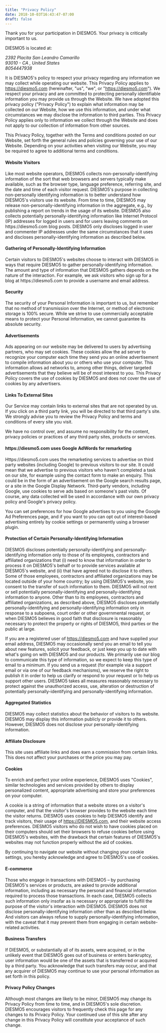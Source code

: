 ```yaml
---
title: "Privacy Policy"
date: 2018-10-03T16:43:47-07:00
draft: false
---
```


Thank you for your participation in DIESMO5. Your privacy is critically important to us.

DIESMO5 is located at:

<address>2392 Placita San Leandro Camarillo <br />93010 - CA , United States<br/>8054447938</address>

It is DIESMO5's policy to respect your privacy regarding any information we may collect while operating our website. This Privacy Policy applies to <a href="https://DIESMO5.com">https://diesmo5.com</a> (hereinafter, "us", "we", or "https://diesmo5.com"). We respect your privacy and are committed to protecting personally identifiable information you may provide us through the Website. We have adopted this privacy policy ("Privacy Policy") to explain what information may be collected on our Website, how we use this information, and under what circumstances we may disclose the information to third parties. This Privacy Policy applies only to information we collect through the Website and does not apply to our collection of information from other sources.

This Privacy Policy, together with the Terms and conditions posted on our Website, set forth the general rules and policies governing your use of our Website. Depending on your activities when visiting our Website, you may be required to agree to additional terms and conditions.

<h4 class="font-weight-bold text-dark pt-3">Website Visitors</h4>
Like most website operators, DIESMO5 collects non-personally-identifying information of the sort that web browsers and servers typically make available, such as the browser type, language preference, referring site, and the date and time of each visitor request. DIESMO5's purpose in collecting non-personally identifying information is to better understand how DIESMO5's visitors use its website. From time to time, DIESMO5 may release non-personally-identifying information in the aggregate, e.g., by publishing a report on trends in the usage of its website.
DIESMO5 also collects potentially personally-identifying information like Internet Protocol (IP) addresses for logged in users and for users leaving comments on https://diesmo5.com blog posts. DIESMO5 only discloses logged in user and commenter IP addresses under the same circumstances that it uses and discloses personally-identifying information as described below.

<h4 class="font-weight-bold text-dark pt-3">Gathering of Personally-Identifying Information</h4>
Certain visitors to DIESMO5's websites choose to interact with DIESMO5 in ways that require DIESMO5 to gather personally-identifying information. The amount and type of information that DIESMO5 gathers depends on the nature of the interaction. For example, we ask visitors who sign up for a blog at https://diesmo5.com to provide a username and email address.

<h4 class="font-weight-bold text-dark pt-3">Security</h4>
The security of your Personal Information is important to us, but remember that no method of transmission over the Internet, or method of electronic storage is 100% secure. While we strive to use commercially acceptable means to protect your Personal Information, we cannot guarantee its absolute security.

<h4 class="font-weight-bold text-dark pt-3">Advertisements</h4>
Ads appearing on our website may be delivered to users by advertising partners, who may set cookies. These cookies allow the ad server to recognize your computer each time they send you an online advertisement to compile information about you or others who use your computer. This information allows ad networks to, among other things, deliver targeted advertisements that they believe will be of most interest to you. This Privacy Policy covers the use of cookies by DIESMO5 and does not cover the use of cookies by any advertisers.


<h4 class="font-weight-bold text-dark pt-3">Links To External Sites</h4>
Our Service may contain links to external sites that are not operated by us. If you click on a third party link, you will be directed to that third party's site. We strongly advise you to review the Privacy Policy and terms and conditions of every site you visit.

We have no control over, and assume no responsibility for the content, privacy policies or practices of any third party sites, products or services.
			
<h4 class="font-weight-bold text-dark pt-3">https://diesmo5.com uses Google AdWords for remarketing</h4>
Https://diesmo5.com uses the remarketing services to advertise on third party websites (including Google) to previous visitors to our site. It could mean that we advertise to previous visitors who haven't completed a task on our site, for example using the contact form to make an enquiry. This could be in the form of an advertisement on the Google search results page, or a site in the Google Display Network. Third-party vendors, including Google, use cookies to serve ads based on someone's past visits. Of course, any data collected will be used in accordance with our own privacy policy and Google's privacy policy.

You can set preferences for how Google advertises to you using the Google Ad Preferences page, and if you want to you can opt out of interest-based advertising entirely by cookie settings or permanently using a browser plugin.
			
<h4 class="font-weight-bold text-dark pt-3">Protection of Certain Personally-Identifying Information</h4>
DIESMO5 discloses potentially personally-identifying and personally-identifying information only to those of its employees, contractors and affiliated organizations that (i) need to know that information in order to process it on DIESMO5's behalf or to provide services available at DIESMO5's website, and (ii) that have agreed not to disclose it to others. Some of those employees, contractors and affiliated organizations may be located outside of your home country; by using DIESMO5's website, you consent to the transfer of such information to them. DIESMO5 will not rent or sell potentially personally-identifying and personally-identifying information to anyone. Other than to its employees, contractors and affiliated organizations, as described above, DIESMO5 discloses potentially personally-identifying and personally-identifying information only in response to a subpoena, court order or other governmental request, or when DIESMO5 believes in good faith that disclosure is reasonably necessary to protect the property or rights of DIESMO5, third parties or the public at large.

If you are a registered user of https://diesmo5.com and have supplied your email address, DIESMO5 may occasionally send you an email to tell you about new features, solicit your feedback, or just keep you up to date with what's going on with DIESMO5 and our products. We primarily use our blog to communicate this type of information, so we expect to keep this type of email to a minimum. If you send us a request (for example via a support email or via one of our feedback mechanisms), we reserve the right to publish it in order to help us clarify or respond to your request or to help us support other users. DIESMO5 takes all measures reasonably necessary to protect against the unauthorized access, use, alteration or destruction of potentially personally-identifying and personally-identifying information.

<h4 class="font-weight-bold text-dark pt-3">Aggregated Statistics</h4>
DIESMO5 may collect statistics about the behavior of visitors to its website. DIESMO5 may display this information publicly or provide it to others. However, DIESMO5 does not disclose your personally-identifying information.

<h4 class="font-weight-bold text-dark pt-3">Affiliate Disclosure</h4>
This site uses affiliate links and does earn a commission from certain links. This does not affect your purchases or the price you may pay.

<h4 class="font-weight-bold text-dark pt-3">Cookies</h4>
To enrich and perfect your online experience, DIESMO5 uses "Cookies", similar technologies and services provided by others to display personalized content, appropriate advertising and store your preferences on your computer.

A cookie is a string of information that a website stores on a visitor's computer, and that the visitor's browser provides to the website each time the visitor returns. DIESMO5 uses cookies to help DIESMO5 identify and track visitors, their usage of https://DIESMO5.com, and their website access preferences. DIESMO5 visitors who do not wish to have cookies placed on their computers should set their browsers to refuse cookies before using DIESMO5's websites, with the drawback that certain features of DIESMO5's websites may not function properly without the aid of cookies.

By continuing to navigate our website without changing your cookie settings, you hereby acknowledge and agree to DIESMO5's use of cookies.

<h4 class="font-weight-bold text-dark pt-3">E-commerce</h4>
Those who engage in transactions with DIESMO5 – by purchasing DIESMO5's services or products, are asked to provide additional information, including as necessary the personal and financial information required to process those transactions. In each case, DIESMO5 collects such information only insofar as is necessary or appropriate to fulfill the purpose of the visitor's interaction with DIESMO5. DIESMO5 does not disclose personally-identifying information other than as described below. And visitors can always refuse to supply personally-identifying information, with the caveat that it may prevent them from engaging in certain website-related activities.

<h4 class="font-weight-bold text-dark pt-3">Business Transfers</h4>
If DIESMO5, or substantially all of its assets, were acquired, or in the unlikely event that DIESMO5 goes out of business or enters bankruptcy, user information would be one of the assets that is transferred or acquired by a third party. You acknowledge that such transfers may occur, and that any acquirer of DIESMO5 may continue to use your personal information as set forth in this policy.

<h4 class="font-weight-bold text-dark pt-3">Privacy Policy Changes</h4>
Although most changes are likely to be minor, DIESMO5 may change its Privacy Policy from time to time, and in DIESMO5's sole discretion. DIESMO5 encourages visitors to frequently check this page for any changes to its Privacy Policy. Your continued use of this site after any change in this Privacy Policy will constitute your acceptance of such change.